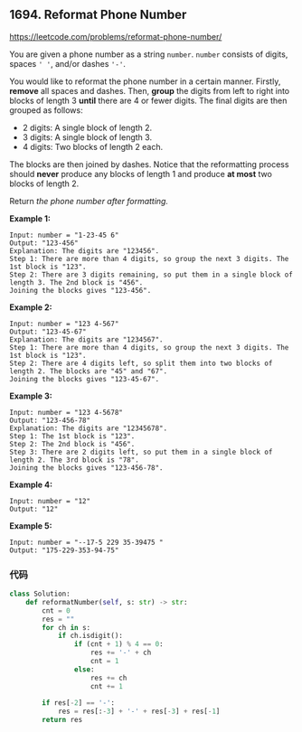 ## 1694. Reformat Phone Number

https://leetcode.com/problems/reformat-phone-number/

You are given a phone number as a string `number`. `number` consists of digits, spaces `' '`, and/or dashes `'-'`.

You would like to reformat the phone number in a certain manner. Firstly, **remove** all spaces and dashes. Then, **group** the digits from left to right into blocks of length 3 **until** there are 4 or fewer digits. The final digits are then grouped as follows:

- 2 digits: A single block of length 2.
- 3 digits: A single block of length 3.
- 4 digits: Two blocks of length 2 each.

The blocks are then joined by dashes. Notice that the reformatting process should **never** produce any blocks of length 1 and produce **at most** two blocks of length 2.

Return *the phone number after formatting.*

 

**Example 1:**

```
Input: number = "1-23-45 6"
Output: "123-456"
Explanation: The digits are "123456".
Step 1: There are more than 4 digits, so group the next 3 digits. The 1st block is "123".
Step 2: There are 3 digits remaining, so put them in a single block of length 3. The 2nd block is "456".
Joining the blocks gives "123-456".
```

**Example 2:**

```
Input: number = "123 4-567"
Output: "123-45-67"
Explanation: The digits are "1234567".
Step 1: There are more than 4 digits, so group the next 3 digits. The 1st block is "123".
Step 2: There are 4 digits left, so split them into two blocks of length 2. The blocks are "45" and "67".
Joining the blocks gives "123-45-67".
```

**Example 3:**

```
Input: number = "123 4-5678"
Output: "123-456-78"
Explanation: The digits are "12345678".
Step 1: The 1st block is "123".
Step 2: The 2nd block is "456".
Step 3: There are 2 digits left, so put them in a single block of length 2. The 3rd block is "78".
Joining the blocks gives "123-456-78".
```

**Example 4:**

```
Input: number = "12"
Output: "12"
```

**Example 5:**

```
Input: number = "--17-5 229 35-39475 "
Output: "175-229-353-94-75"
```



### 代码

```python
class Solution:
    def reformatNumber(self, s: str) -> str:
        cnt = 0
        res = ""
        for ch in s:
            if ch.isdigit():
                if (cnt + 1) % 4 == 0:
                    res += '-' + ch
                    cnt = 1
                else:
                    res += ch
                    cnt += 1
        
        if res[-2] == '-':
            res = res[:-3] + '-' + res[-3] + res[-1]
        return res
```

